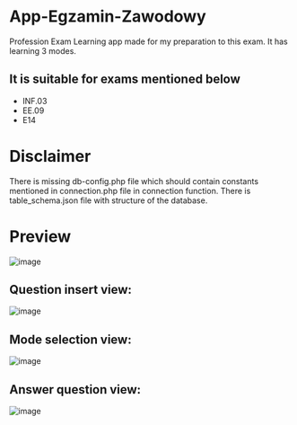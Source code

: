 # App-Egzamin-Zawodowy
Profession Exam Learning app made for my preparation to this exam.
It has learning 3 modes.
## It is suitable for exams mentioned below
- INF.03
- EE.09
- E14
# Disclaimer
There is missing db-config.php file which should contain constants mentioned in connection.php file in connection function.
There is table_schema.json file with structure of the database.
# Preview
![image](https://github.com/adamusek-007/App-Egzamin-Zawodowy/assets/122128430/ae512dbb-cc53-4485-8000-d88624c00fe3)
## Question insert view:
![image](https://github.com/adamusek-007/App-Egzamin-Zawodowy/assets/122128430/e303be0b-0ec7-4dec-ac74-7199e87adf92)
## Mode selection view:
![image](https://github.com/adamusek-007/App-Egzamin-Zawodowy/assets/122128430/654a5a25-de5f-4ae2-8cf0-a3ce735d95f1)
## Answer question view:
![image](https://github.com/adamusek-007/App-Egzamin-Zawodowy/assets/122128430/2c59717f-9f65-4f2c-a34b-2dd921b93eec)
